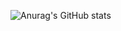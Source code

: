 ![Anurag's GitHub stats](https://github-readme-stats.vercel.app/api?username=Patchyst&show_icons=true&theme=tokyonight)
